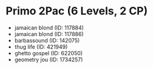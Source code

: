 # Primo 2Pac (6 Levels, 2 CP)

- jamaican blond (ID: 117884)
- jamaican blond (ID: 117886)
- barbassound (ID: 142075)
- thug life (ID: 421949)
- ghetto gospel (ID: 622050)
- geometry jou (ID: 1734257)
